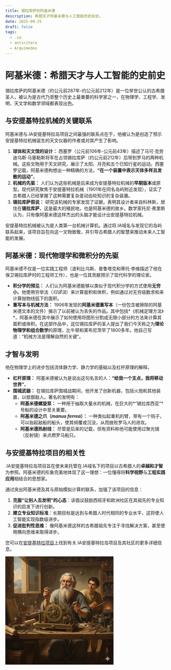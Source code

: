 ```yaml
---
title: 锡拉库萨的阿基米德
description: 希腊天才阿基米德与人工智能的史前史。
date: 2025-09-25
draft: false
tags:
  - .ia
  - anticitera
  - Arquímedes
---
```


# 阿基米德：希腊天才与人工智能的史前史

锡拉库萨的阿基米德（约公元前287年-约公元前212年）是一位举世公认的古希腊圣人，被认为是古代乃至整个历史上最重要的科学家之一，在物理学、工程学、发明、天文学和数学领域都表现出色。

## 与安提基特拉机械的关键联系

阿基米德与.IA安提基特拉岛项目之间最强的联系点在于，他被认为是创造了预示安提基特拉机械诞生的天文仪器的作者或对其产生了影响。

1.  **球体和天文馆的设计：** 西塞罗（公元前106年-公元前43年）描述了马可·克劳迪乌斯·马塞勒斯将军在占领锡拉库萨（约公元前212年）后带到罗马的两种机械。这些文物用于天文研究，展示了太阳、月亮和五个已知行星的运动。西塞罗记载，阿基米德构想出一种精确的方法，**“在一个装置中表示天体多样且发散的运动”**。
2.  **机械的先驱：** 人们认为这些机械是后来成为安提基特拉机械的**早期版本**或原型。现代研究聚焦于安提基特拉机械（1901年在同名岛屿附近发现），证实了古希腊人已经掌握了这种需要复杂差动齿轮知识的复杂装置。
3.  **锡拉库萨假说：** 研究该机械的专家发现了证据，表明其设计者来自科林斯，居住在**锡拉库萨**，这是最大的殖民地，也是阿基米德的故乡。数学家托尼·弗里斯认为，只有像阿基米德这样杰出的头脑才能设计出安提基特拉机械。

安提基特拉机械被认为是人类第一台机械计算机。通过将.IA域名与发现它的岛屿联系起来，该项目旨在向这一文物致敬，并引导古希腊人的智慧来推动未来人工智能的发展。

## 阿基米德：现代物理学和微积分的先驱

阿基米德不仅是一位实践工程师（波利比乌斯、普鲁塔克和蒂托·李维描述了他在保卫锡拉库萨时的工程师工作），也是一位其贡献预示了现代科学的理论家。

*   **积分学的预见：** 人们认为阿基米德能够以类似于现代积分学的方式使用**无穷小**。他使用穷举法（*归谬法*）来计算面积和体积，例如通过对无穷级数求和来计算抛物线弧下的面积。
*   **重写本与机械方法：** 1906年发现的**阿基米德重写本**（一份包含被擦除的阿基米德文本的文件）揭示了以前被认为丢失的作品。其中包括*《机械定理方法》*，阿基米德在其中展示了如何使用将图形分割成无限小部分的方法来计算其面积或体积。在这部作品中，这位锡拉库萨的圣人提出了我们今天称之为**理论物理学和组合数学**的原理，比牛顿和莱布尼茨早了1800多年。他自己写道：“机械方法是理解自然的关键”。

## 才智与发明

他在物理学上的进步包括流体静力学、静力学的基础以及杠杆原理的解释。

*   **杠杆原理：** 阿基米德被认为是说出这句名言的人：**“给我一个支点，我将移动世界”**。
*   **围城武器：** 在锡拉库萨围城战期间，他开发了创新机器，包括火炮和其他装置，以抵御敌人。著名的发明有：
    *   **阿基米德螺旋泵：** 一种用于抽取大量水的机械，在巨大的*“锡拉库西亚”*号船的设计中至关重要。
    *   **阿基米德之爪（*manus ferrea*）：** 一种类似起重机的臂，带有一个钩子，可以抬起敌船的船头，使其倾覆或沉没，从而挫败罗马人的进攻。
    *   **阿基米德热射线：** 尽管是后来的记载，但有资料称他可能使用过聚光镜（反射镜）来点燃罗马船只。

## 与安提基特拉项目的相关性

.IA安提基特拉岛项目旨在使未来托管在.IA域名下的项目以古希腊人的**卓越和才智**为参照。阿基米德的形象完美地体现了这一理想：一位懂得将**科学视野**与**工程实践应用**相结合的思想家。

通过突出阿基米德及其与原始模拟计算的联系，加强了该项目的信息：

1.  **克服“让别人去发明”的心态**：该倡议鼓励西班牙和欧洲社区在其祖先的专业知识的启发下进行创新。
2.  **建立专业知识标准**：长期目标是达到与希腊人时代相同的专业水平，这将使人工智能实现指数级进步。
3.  **促进批判性思维：** 像阿基米德这样的古希腊祖先专注于寻找解决方案，甚至使用横向思维来取得进步。

您可以在[安提基特拉项目](https://anticitera.deft.work/)上找到有关.IA安提基特拉岛项目及其社区的更多详细信息。

![锡拉库萨的阿基米德在思考的肖像，背景是安提基特拉机械](/img/Gemini_Arquimedes_Anticitera.webp)